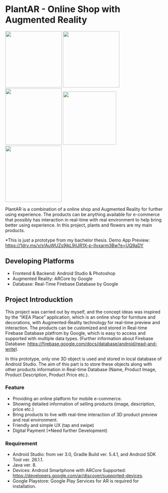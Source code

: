 # PlantAR - Online Shop with Augmented Reality

<img src ="https://user-images.githubusercontent.com/23613290/87225418-25311480-c38d-11ea-9d2b-2b27d3a6a494.png" width="180"/> <img src ="https://user-images.githubusercontent.com/23613290/87225425-31b56d00-c38d-11ea-8be7-100636c0a98a.png" width="180"/> <img src ="https://user-images.githubusercontent.com/23613290/87225430-41cd4c80-c38d-11ea-8b54-2c5ae2b5c54c.png" width="180"/> <img src ="https://user-images.githubusercontent.com/23613290/87225442-54478600-c38d-11ea-9a8e-24693725fd35.JPG" width="170"/> <img src ="https://user-images.githubusercontent.com/23613290/87225648-eef49480-c38e-11ea-8afd-da1cedaf0745.png" width="180"/>

PlantAR is a combination of a online shop and Augmented Reality for further using experience. The products can be anything available for e-commerce that possibly has interaction in real-time with real environment to help bring better using experience. In this project, plants and flowers are my main products. 

*This is just a prototype from my bachelor thesis.
Demo App Preview: https://1drv.ms/v/s!AuWUZs9jkL9jlJR1X-p-IIvxarm3Bw?e=UQ9aDY

## Developing Platforms
* Frontend & Backend: Android Studio & Photoshop
* Augmented Reality: ARCore by Google
* Database: Real-Time Firebase Database by Google

## Project Introducktion

This project was carried out by myself, and the concept ideas was inspired by the “IKEA Place” application, which is an online shop for furniture and decorations, with Augmented-Reality technology for real-time preview and interaction. The products can be customized and stored in Real-time Firebase Database platfrom by Google, which is easy to access and supported with multiple data types. (Further information about Firebase Database: https://firebase.google.com/docs/database/android/read-and-write).

In this prototype, only one 3D object is used and stored in local database of Android Studio. The aim of this part is to store these objects along with other products information in Real-time Database (Name, Product Image, Product Description, Product Price etc.).

### Feature
- Providing an online platform for mobile e-commerce.
- Showing detailed information of selling products (image, description, price etc.)
- Bring products to live with real-time interaction of 3D product preview and real environment.
- Friendly and simple UX (tap and swipe)
- Digital Payment (*Need further Development) 

### Requirement
- Android Studio: from ver 3.0, Gradle Build ver. 5.4.1, and Android SDK Tool ver. 26.1.1.
- Java ver. 8.
- Devices: Android Smartphone with ARCore Supported: https://developers.google.com/ar/discover/supported-devices.
- Google Playstore: Google Play Services for AR is required for installation.

